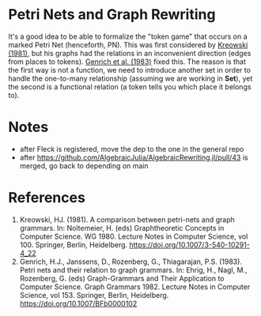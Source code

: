 # Petri Nets and Graph Rewriting

It's a good idea to be able to formalize the "token game" that occurs on a marked Petri Net (henceforth, PN). This was first considered by [Kreowski (1981)](https://doi.org/10.1007/3-540-10291-4_22), but his graphs had the relations in an inconvenient direction (edges from places to tokens). [Genrich et al. (1983)](https://doi.org/10.1007/BFb0000102) fixed this. The reason is that the first way is not a function, we need to introduce another set in order to handle the one-to-many relationship (assuming we are working in **Set**), yet the second is a functional relation (a token tells you which place it belongs to).

# Notes

  * after Fleck is registered, move the dep to the one in the general repo
  * after https://github.com/AlgebraicJulia/AlgebraicRewriting.jl/pull/43 is merged, go back to depending on main

# References

  1. Kreowski, HJ. (1981). A comparison between petri-nets and graph grammars. In: Noltemeier, H. (eds) Graphtheoretic Concepts in Computer Science. WG 1980. Lecture Notes in Computer Science, vol 100. Springer, Berlin, Heidelberg. https://doi.org/10.1007/3-540-10291-4_22
  2. Genrich, H.J., Janssens, D., Rozenberg, G., Thiagarajan, P.S. (1983). Petri nets and their relation to graph grammars. In: Ehrig, H., Nagl, M., Rozenberg, G. (eds) Graph-Grammars and Their Application to Computer Science. Graph Grammars 1982. Lecture Notes in Computer Science, vol 153. Springer, Berlin, Heidelberg. https://doi.org/10.1007/BFb0000102